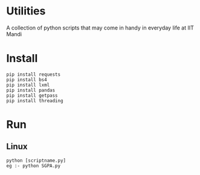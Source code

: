 # Utilities
A collection of python scripts that may come in handy in everyday life at IIT Mandi

# Install

```
pip install requests
pip install bs4
pip install lxml
pip install pandas
pip install getpass
pip install threading
```

# Run
## Linux
```
python [scriptname.py]
eg :- python SGPA.py
```
